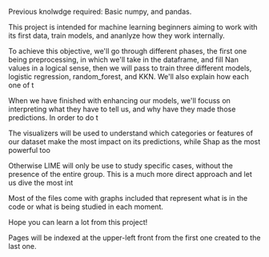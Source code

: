 Previous knolwdge required: Basic numpy, and pandas. 

This project is intended for machine learning beginners aiming to work with its first data, train models, and ananlyze how they work internally. 

To achieve this objective, we'll go through different phases, the first one being preprocessing, in which we'll take in the dataframe, and fill 
Nan values in a logical sense, then we will pass to train three different models, logistic regression, random_forest, and KKN. We'll also explain how each one of t

When we have finished with enhancing our models, we'll focuss on interpreting what they have to tell us, and why have they made those predictions. In order to do t

The visualizers will be used to understand which categories or features of our dataset make the most impact on its predictions, while Shap as the most powerful too

Otherwise LIME will only be use to study specific cases, without the presence of the entire group. This is a much more direct approach and let us dive the most int

Most of the files come with graphs included that represent what is in the code or what is being studied in each moment. 

Hope you can learn a lot from this project!

Pages will be indexed at the upper-left front from the first one created to the last one. 

